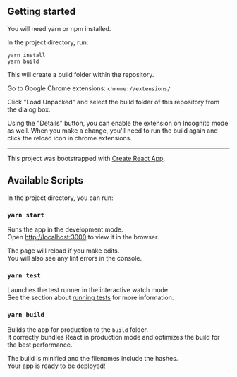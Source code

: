 ## Getting started 

You will need yarn or npm installed. 

In the project directory, run: 

```
yarn install 
yarn build
```

This will create a build folder within the repository. 

Go to Google Chrome extensions: `chrome://extensions/`

Click "Load Unpacked" and select the build folder of this repository from the dialog box. 

Using the "Details" button, you can enable the extension on Incognito mode as well. When you make a change, you'll need to run the build again and click the reload icon in chrome extensions. 

---------------------------

This project was bootstrapped with [Create React App](https://github.com/facebook/create-react-app).

## Available Scripts

In the project directory, you can run:

### `yarn start`

Runs the app in the development mode.<br />
Open [http://localhost:3000](http://localhost:3000) to view it in the browser.

The page will reload if you make edits.<br />
You will also see any lint errors in the console.

### `yarn test`

Launches the test runner in the interactive watch mode.<br />
See the section about [running tests](https://facebook.github.io/create-react-app/docs/running-tests) for more information.

### `yarn build`

Builds the app for production to the `build` folder.<br />
It correctly bundles React in production mode and optimizes the build for the best performance.

The build is minified and the filenames include the hashes.<br />
Your app is ready to be deployed!
